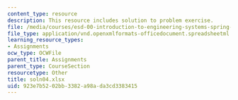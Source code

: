 ```yaml
---
content_type: resource
description: This resource includes solution to problem exercise.
file: /media/courses/esd-00-introduction-to-engineering-systems-spring-2011/923e7b5202bb3382a98ada3cd3383415_soln04.xlsx
file_type: application/vnd.openxmlformats-officedocument.spreadsheetml.sheet
learning_resource_types:
- Assignments
ocw_type: OCWFile
parent_title: Assignments
parent_type: CourseSection
resourcetype: Other
title: soln04.xlsx
uid: 923e7b52-02bb-3382-a98a-da3cd3383415
---
```

